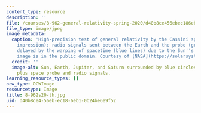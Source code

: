 ```yaml
---
content_type: resource
description: ''
file: /courses/8-962-general-relativity-spring-2020/d40b8ce456ebec186eb10b24be6e9f52_8-962s20-th.jpg
file_type: image/jpeg
image_metadata:
  caption: 'High-precision test of general relativity by the Cassini space probe (artist''s
    impression): radio signals sent between the Earth and the probe (green wave) are
    delayed by the warping of spacetime (blue lines) due to the Sun''s mass. (This
    image is in the public domain. Courtesy of [NASA](https://solarsystem.nasa.gov/news/12249/saturn-bound-spacecraft-tests-einsteins-theory/).)'
  credit: ''
  image-alt: Sun, Earth, Jupiter, and Saturn surrounded by blue circles and lines,
    plus space probe and radio signals.
learning_resource_types: []
ocw_type: OCWImage
resourcetype: Image
title: 8-962s20-th.jpg
uid: d40b8ce4-56eb-ec18-6eb1-0b24be6e9f52
---
```

